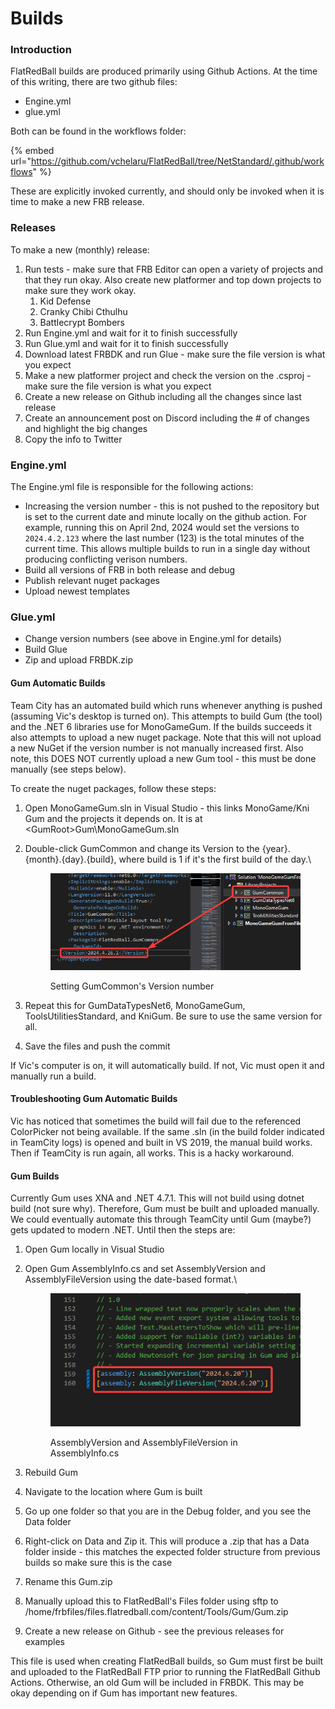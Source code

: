 # Builds

### Introduction

FlatRedBall builds are produced primarily using Github Actions. At the time of this writing, there are two github files:

* Engine.yml
* glue.yml

Both can be found in the workflows folder:

{% embed url="https://github.com/vchelaru/FlatRedBall/tree/NetStandard/.github/workflows" %}

These are explicitly invoked currently, and should only be invoked when it is time to make a new FRB release.

### Releases

To make a new (monthly) release:

1. Run tests - make sure that FRB Editor can open a variety of projects and that they run okay. Also create new platformer and top down projects to make sure they work okay.
   1. Kid Defense
   2. Cranky Chibi Cthulhu
   3. Battlecrypt Bombers
2. Run Engine.yml and wait for it to finish successfully
3. Run Glue.yml and wait for it to finish successfully
4. Download latest FRBDK and run Glue - make sure the file version is what you expect
5. Make a new platformer project and check the version on the .csproj - make sure the file version is what you expect
6. Create a new release on Github including all the changes since last release
7. Create an announcement post on Discord including the # of changes and highlight the big changes
8. Copy the info to Twitter

### Engine.yml

The Engine.yml file is responsible for the following actions:

* Increasing the version number - this is not pushed to the repository but is set to the current date and minute locally on the github action. For example, running this on April 2nd, 2024 would set the versions to `2024.4.2.123` where the last number (123) is the total minutes of the current time. This allows multiple builds to run in a single day without producing conflicting verison numbers.
* Build all versions of FRB in both release and debug
* Publish relevant nuget packages
* Upload newest templates

### Glue.yml

* Change version numbers (see above in Engine.yml for details)
* Build Glue
* Zip and upload FRBDK.zip

#### Gum Automatic Builds

Team City has an automated build which runs whenever anything is pushed (assuming Vic's desktop is turned on). This attempts to build Gum (the tool) and the .NET 6 libraries use for MonoGameGum. If the builds succeeds it also attempts to upload a new nuget package. Note that this will not upload a new NuGet if the version number is not manually increased first. Also note, this DOES NOT currently upload a new Gum tool - this must be done manually (see steps below).

To create the nuget packages, follow these steps:

1. Open MonoGameGum.sln in Visual Studio - this links MonoGame/Kni Gum and the projects it depends on. It is at \<GumRoot>Gum\MonoGameGum.sln
2.  Double-click GumCommon and change its Version to the {year}.{month}.{day}.{build}, where build is 1 if it's the first build of the day.\


    <figure><img src="../.gitbook/assets/image (1) (1) (1) (1) (1) (1) (1) (1) (1) (1) (1) (1) (1) (1) (1) (1) (1) (1) (1).png" alt=""><figcaption><p>Setting GumCommon's Version number</p></figcaption></figure>
3. Repeat this for GumDataTypesNet6, MonoGameGum, ToolsUtilitiesStandard, and KniGum. Be sure to use the same version for all.
4. Save the files and push the commit

If Vic's computer is on, it will automatically build. If not, Vic must open it and manually run a build.

#### Troubleshooting Gum Automatic Builds

Vic has noticed that sometimes the build will fail due to the referenced ColorPicker not being available. If the same .sln (in the build folder indicated in TeamCity logs) is opened and built in VS 2019, the manual build works. Then if TeamCity is run again, all works. This is a hacky workaround.

#### Gum Builds

Currently Gum uses XNA and .NET 4.7.1. This will not build using dotnet build (not sure why). Therefore, Gum must be built and uploaded manually. We could eventually automate this through TeamCity until Gum (maybe?) gets updated to modern .NET. Until then the steps are:

1. Open Gum locally in Visual Studio
2.  Open Gum AssemblyInfo.cs and set AssemblyVersion and AssemblyFileVersion using the date-based format.\


    <figure><img src="../.gitbook/assets/image (146).png" alt=""><figcaption><p>AssemblyVersion and AssemblyFileVersion in AssemblyInfo.cs</p></figcaption></figure>
3. Rebuild Gum
4. Navigate to the location where Gum is built
5. Go up one folder so that you are in the Debug folder, and you see the Data folder
6. Right-click on Data and Zip it. This will produce a .zip that has a Data folder inside - this matches the expected folder structure from previous builds so make sure this is the case
7. Rename this Gum.zip
8. Manually upload this to FlatRedBall's Files folder using sftp to /home/frbfiles/files.flatredball.com/content/Tools/Gum/Gum.zip
9. Create a new release on Github - see the previous releases for examples

This file is used when creating FlatRedBall builds, so Gum must first be built and uploaded to the FlatRedBall FTP prior to running the FlatRedBall Github Actions. Otherwise, an old Gum will be included in FRBDK. This may be okay depending on if Gum has important new features.
